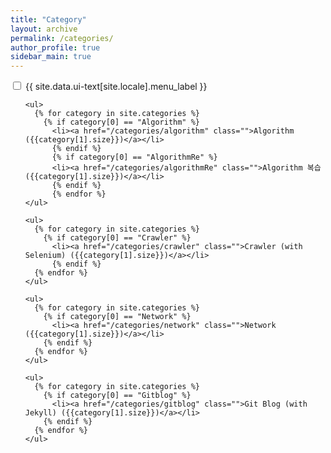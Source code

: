 ```yaml
---
title: "Category"
layout: archive
permalink: /categories/
author_profile: true
sidebar_main: true
---
```


<nav class="nav__list">
  <input id="ac-toc" name="accordion-toc" type="checkbox" />
  <label for="ac-toc">{{ site.data.ui-text[site.locale].menu_label }}</label>
  <ul class="nav__items" id="category_tag_menu">

    <ul>
      {% for category in site.categories %}
        {% if category[0] == "Algorithm" %}
          <li><a href="/categories/algorithm" class="">Algorithm ({{category[1].size}})</a></li>
          {% endif %}
          {% if category[0] == "AlgorithmRe" %}
          <li><a href="/categories/algorithmRe" class="">Algorithm 복습 ({{category[1].size}})</a></li>
          {% endif %}
          {% endfor %}
    </ul>

    <ul>
      {% for category in site.categories %}
        {% if category[0] == "Crawler" %}
          <li><a href="/categories/crawler" class="">Crawler (with Selenium) ({{category[1].size}})</a></li>
          {% endif %}
      {% endfor %}
    </ul>

    <ul>
      {% for category in site.categories %}
        {% if category[0] == "Network" %}
          <li><a href="/categories/network" class="">Network ({{category[1].size}})</a></li>
        {% endif %}
      {% endfor %}
    </ul>

    <ul>
      {% for category in site.categories %}
        {% if category[0] == "Gitblog" %}
          <li><a href="/categories/gitblog" class="">Git Blog (with Jekyll) ({{category[1].size}})</a></li>
        {% endif %}
      {% endfor %}
    </ul>
  </ul>
</nav>
